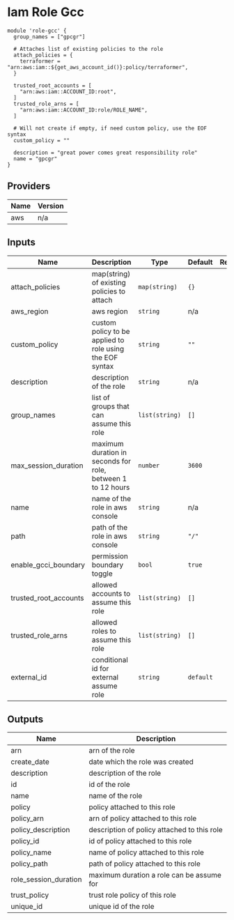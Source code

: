 # Iam Role Gcc

```hcl
module 'role-gcc' {
  group_names = ["gpcgr"]

  # Attaches list of existing policies to the role
  attach_policies = {
    terraformer = "arn:aws:iam::${get_aws_account_id()}:policy/terraformer",
  }

  trusted_root_accounts = [
    "arn:aws:iam::ACCOUNT_ID:root",
  ]
  trusted_role_arns = [
    "arn:aws:iam::ACCOUNT_ID:role/ROLE_NAME",
  ]

  # Will not create if empty, if need custom policy, use the EOF syntax
  custom_policy = ""

  description = "great power comes great responsibility role"
  name = "gpcgr"
}
```

## Providers

| Name | Version |
|------|---------|
| aws | n/a |

## Inputs

| Name | Description | Type | Default | Required |
|------|-------------|------|---------|:--------:|
| attach\_policies | map(string) of existing policies to attach | `map(string)` | `{}` | no |
| aws\_region | aws region | `string` | n/a | yes |
| custom\_policy | custom policy to be applied to role using the EOF syntax | `string` | `""` | no |
| description | description of the role | `string` | n/a | yes |
| group\_names | list of groups that can assume this role | `list(string)` | `[]` | no |
| max\_session\_duration | maximum duration in seconds for role, between 1 to 12 hours | `number` | `3600` | no |
| name | name of the role in aws console | `string` | n/a | yes |
| path | path of the role in aws console | `string` | `"/"` | no |
| enable\_gcci\_boundary | permission boundary toggle | `bool` | `true` | no |
| trusted_root_accounts | allowed accounts to assume this role | `list(string)` | `[]` | no |
| trusted_role_arns | allowed roles to assume this role | `list(string)` | `[]` | no |
| external_id | conditional id for external assume role | `string` | `default` | no |

## Outputs

| Name | Description |
|------|-------------|
| arn | arn of the role |
| create\_date | date which the role was created |
| description | description of the role |
| id | id of the role |
| name | name of the role |
| policy | policy attached to this role |
| policy\_arn | arn of policy attached to this role |
| policy\_description | description of policy attached to this role |
| policy\_id | id of policy attached to this role |
| policy\_name | name of policy attached to this role |
| policy\_path | path of policy attached to this role |
| role\_session\_duration | maximum duration a role can be assume for |
| trust\_policy | trust role policy of this role |
| unique\_id | unique id of the role |


